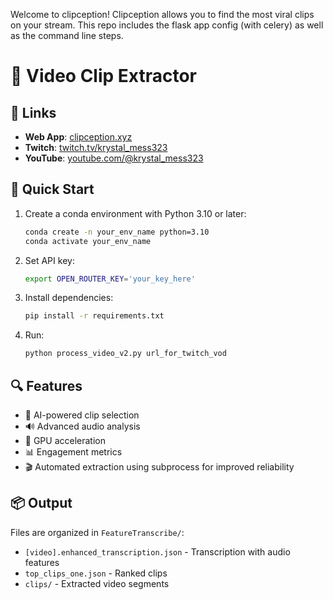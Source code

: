 Welcome to clipception! Clipception allows you to find the most viral clips on your stream. This repo includes the flask app config (with celery) as well as the command line steps. 

# 🎥 Video Clip Extractor

## 🔗 Links
- **Web App**: [clipception.xyz](https://clipception.xyz)
- **Twitch**: [twitch.tv/krystal_mess323](https://www.twitch.tv/krystal_mess323)
- **YouTube**: [youtube.com/@krystal_mess323](https://www.youtube.com/@krystal_mess323)


## 🚀 Quick Start

1. Create a conda environment with Python 3.10 or later:
   ```bash
   conda create -n your_env_name python=3.10
   conda activate your_env_name
   ```

2. Set API key:
   ```bash
   export OPEN_ROUTER_KEY='your_key_here'
   ```

3. Install dependencies:
   ```bash
   pip install -r requirements.txt
   ```

4. Run:
   ```bash
   python process_video_v2.py url_for_twitch_vod
   ```


## 🔍 Features

- 🎯 AI-powered clip selection
- 🔊 Advanced audio analysis
- 💪 GPU acceleration
- 📊 Engagement metrics
- 🎬 Automated extraction using subprocess for improved reliability

## 📦 Output

Files are organized in `FeatureTranscribe/`:
- `[video].enhanced_transcription.json` - Transcription with audio features
- `top_clips_one.json` - Ranked clips
- `clips/` - Extracted video segments



